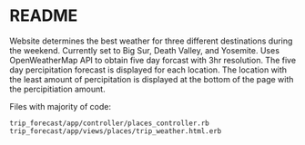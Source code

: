 # README

Website determines the best weather for three different destinations during the weekend. Currently set to Big Sur, Death Valley, and Yosemite. Uses OpenWeatherMap API to obtain five day forcast with 3hr resolution. The five day percipitation forecast is displayed for each location. The location with the least amount of percipitation is displayed at the bottom of the page with the percipitiation amount.

Files with majority of code: 

	trip_forecast/app/controller/places_controller.rb
	trip_forecast/app/views/places/trip_weather.html.erb